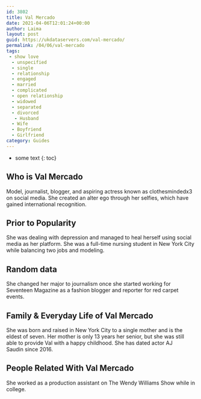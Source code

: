 ```yaml
---
id: 3802
title: Val Mercado
date: 2021-04-06T12:01:24+00:00
author: Laima
layout: post
guid: https://ukdataservers.com/val-mercado/
permalink: /04/06/val-mercado
tags:
 - show love
  - unspecified
  - single
  - relationship
  - engaged
  - married
  - complicated
  - open relationship
  - widowed
  - separated
  - divorced
   - Husband
  - Wife
  - Boyfriend
  - Girlfriend
category: Guides
---
```


* some text
{: toc}


## Who is Val Mercado
                  
                  
                  
Model, journalist, blogger, and aspiring actress known as clothesmindedx3 on social media. She created an alter ego through her selfies, which have gained international recognition.
                  
              
            
              
            
                
                
                
## Prior to Popularity
                  
                  
                  
She was dealing with depression and managed to heal herself using social media as her platform. She was a full-time nursing student in New York City while balancing two jobs and modeling.
                  
              
            
              
            
                
                
                
## Random data
                  
                  
                  
She changed her major to journalism once she started working for Seventeen Magazine as a fashion blogger and reporter for red carpet events.
                  
              
            
              
            
                
                
                
## Family & Everyday Life of Val Mercado
                  
                  
                  
She was born and raised in New York City to a single mother and is the eldest of seven. Her mother is only 13 years her senior, but she was still able to provide Val with a happy childhood. She has dated actor AJ Saudin since 2016.
                  
              
            
              
            
                
                
                
## People Related With Val Mercado
                  
                  
                  
She worked as a production assistant on The Wendy Williams Show while in college.
                  
              
            
              
            
                
              
            
              
              
            
            
              
            
          
          
          